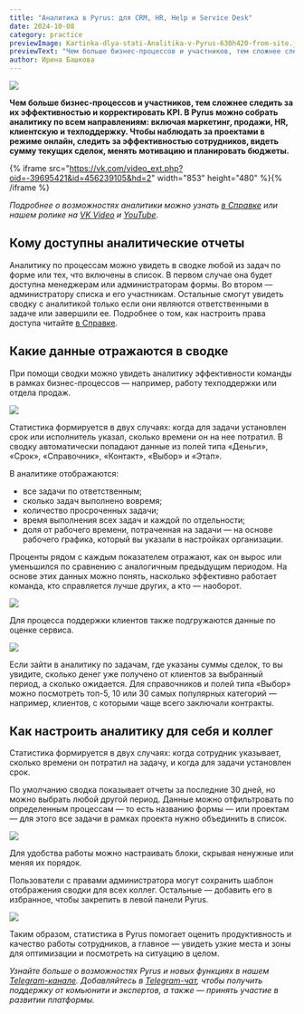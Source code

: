 ```yaml
---
title: "Аналитика в Pyrus: для CRM, HR, Help и Service Desk"
date: 2024-10-08
category: practice
previewImage: Kartinka-dlya-stati-Analitika-v-Pyrus-630h420-from-site.jpg
previewText: "Чем больше бизнес-процессов и участников, тем сложнее следить за их эффективностью и корректировать KPI. В Pyrus можно собрать аналитику по всем направлениям: включая маркетинг, продажи, HR, клиентскую и техподдержку. Чтобы наблюдать за проектами в режиме онлайн, следить за эффективностью сотрудников, видеть сумму текущих сделок, менять мотивацию и планировать бюджеты."
author: Ирина Башкова
---
```

![](Kartinka-dlya-stati-Analitika-v-Pyrus-1200h630.webp)

**Чем больше бизнес-процессов и участников, тем сложнее следить за их эффективностью и корректировать KPI. В Pyrus можно собрать аналитику по всем направлениям: включая маркетинг, продажи, HR, клиентскую и техподдержку. Чтобы наблюдать за проектами в режиме онлайн, следить за эффективностью сотрудников, видеть сумму текущих сделок, менять мотивацию и планировать бюджеты.**

{% iframe src="https://vk.com/video_ext.php?oid=-39695421&id=456239105&hd=2" width="853" height="480" %}{% /iframe %}

_Подробнее о возможностях аналитики можно узнать [в Справке](https://pyrus.com/ru/help/tasks/time-spent) или нашем ролике на [VK Video](https://vk.com/video-39695421_456239105?list=ln-8XWrTaAfUFUAJwATYe) и [YouTube](https://youtu.be/9sNDzVpB_mk)._ 

## Кому доступны аналитические отчеты 

Аналитику по процессам можно увидеть в сводке любой из задач по форме или тех, что включены в список. В первом случае она будет доступна менеджерам или администраторам формы. Во втором — администратору списка и его участникам. Остальные смогут увидеть сводку с аналитикой только если они являются ответственными в задаче или завершили ее. Подробнее о том, как настроить права доступа читайте [в Справке](https://pyrus.com/ru/help/administration/rights). 

## Какие данные отражаются в сводке  

При помощи сводки можно увидеть аналитику эффективности команды в рамках бизнес-процессов — например, работу техподдержки или отдела продаж. 

![](analitika.webp)

Статистика формируется в двух случаях: когда для задачи установлен срок или исполнитель указал, сколько времени он на нее потратил. В сводку автоматически попадают данные из полей типа «Деньги», «Срок», «Справочник», «Контакт», «Выбор» и «Этап». 

В аналитике отображаются:

- все задачи по ответственным;
- сколько задач выполнено вовремя;
- количество просроченных задачи;
- время выполнения всех задач и каждой по отдельности;
- доля от рабочего времени, потраченная на задачи — на основе рабочего графика, который вы указали в настройках организации. 

Проценты рядом с каждым показателем отражают, как он вырос или уменьшился по сравнению с аналогичным предыдущим периодом. На основе этих данных можно понять, насколько эффективно работает команда, кто справляется лучше других, а кто — наоборот.

![](svodka_tsifry-sverhu.webp)

Для процесса поддержки клиентов также подгружаются данные по оценке сервиса. 

![](svodka_otsenka.webp)

Если зайти в аналитику по задачам, где указаны суммы сделок, то вы увидите, сколько денег уже получено от клиентов за выбранный период, а сколько ожидается. Для справочников и полей типа «Выбор» можно посмотреть топ-5, 10 или 30 самых популярных категорий — например, клиентов, с которыми чаще всего заключали контракты.

## Как настроить аналитику для себя и коллег

Статистика формируется в двух случаях: когда сотрудник указывает, сколько времени он потратил на задачу, и когда для задачи установлен срок. 

По умолчанию сводка показывает отчеты за последние 30 дней, но можно выбрать любой другой период. Данные можно отфильтровать по определенным процессам — то есть названию формы — или проектам — для этого все задачи в рамках проекта нужно объединить в список. 

![](reestr.jpg)

Для удобства работы можно настраивать блоки, скрывая ненужные или меняя их порядок. 

Пользователи с правами администратора могут сохранить шаблон отображения сводки для всех коллег. Остальные — добавить его в избранное, чтобы закрепить в левой панели Pyrus. 

![](svodka_bloki.webp)

Таким образом, статистика в Pyrus помогает оценить продуктивность и качество работы сотрудников, а главное — увидеть узкие места и зоны для оптимизации и посмотреть на ситуацию в целом. 

_Узнайте больше о возможностях Pyrus и новых функциях в нашем [Telegram-канале](https://t.me/pyruscom). Добавляйтесь в [Telegram-чат](https://t.me/pyrusexpert), чтобы получить поддержку от комьюнити и экспертов, а также — принять участие в развитии платформы._